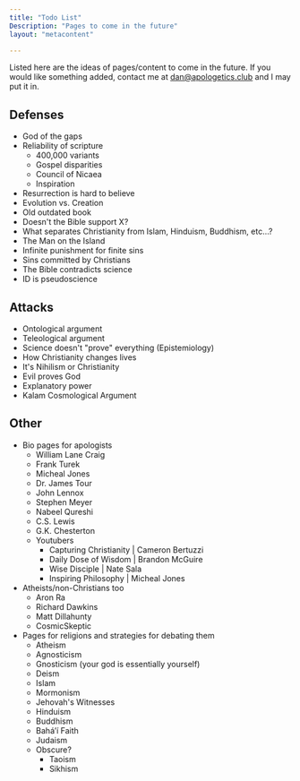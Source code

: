 ```yaml
---
title: "Todo List"
Description: "Pages to come in the future"
layout: "metacontent"

---
```


Listed here are the ideas of pages/content to come in the future. If you would like something added, contact me at [dan@apologetics.club](mailto:dan@apologetics.club) and I may put it in.

## Defenses
- God of the gaps
- Reliability of scripture
    - 400,000 variants
    - Gospel disparities
    - Council of Nicaea
    - Inspiration
- Resurrection is hard to believe
- Evolution vs. Creation
- Old outdated book
- Doesn't the Bible support X?
- What separates Christianity from Islam, Hinduism, Buddhism, etc...?
- The Man on the Island
- Infinite punishment for finite sins
- Sins committed by Christians
- The Bible contradicts science
- ID is pseudoscience


## Attacks
- Ontological argument
- Teleological argument
- Science doesn't "prove" everything (Epistemiology)
- How Christianity changes lives
- It's Nihilism or Christianity
- Evil proves God
- Explanatory power
- Kalam Cosmological Argument


## Other
- Bio pages for apologists
    - William Lane Craig
    - Frank Turek
    - Micheal Jones
    - Dr. James Tour
    - John Lennox
    - Stephen Meyer
    - Nabeel Qureshi
    - C.S. Lewis
    - G.K. Chesterton
    - Youtubers
        - Capturing Christianity | Cameron Bertuzzi
        - Daily Dose of Wisdom | Brandon McGuire
        - Wise Disciple | Nate Sala
        - Inspiring Philosophy | Micheal Jones
- Atheists/non-Christians too
    - Aron Ra
    - Richard Dawkins
    - Matt Dillahunty
    - CosmicSkeptic
- Pages for religions and strategies for debating them
    - Atheism
    - Agnosticism
    - Gnosticism (your god is essentially yourself)
    - Deism
    - Islam
    - Mormonism
    - Jehovah's Witnesses
    - Hinduism
    - Buddhism
    - Baháʼí Faith
    - Judaism
    - Obscure?
        - Taoism
        - Sikhism